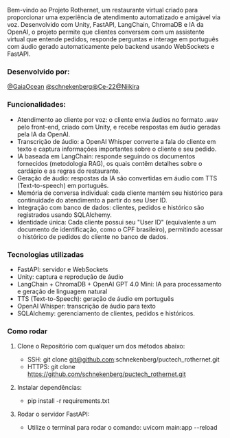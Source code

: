 Bem-vindo ao Projeto Rothernet, um restaurante virtual criado para proporcionar uma experiência de atendimento automatizado e amigável via voz. Desenvolvido com Unity, FastAPI, LangChain, ChromaDB e IA da OpenAI, o projeto permite que clientes conversem com um assistente virtual que entende pedidos, responde perguntas e interage em português com áudio gerado automaticamente pelo backend usando WebSockets e FastAPI.

### Desenvolvido por:

[@GaiaOcean](https://github.com/Gaiaocean) [@schnekenberg](https://github.com/schnekenberg)[@Ce-22](https://github.com/Ce-22)[@Niikira](https://github.com/Niikira) 



### Funcionalidades:

- Atendimento ao cliente por voz: o cliente envia áudios no formato .wav pelo front-end, criado com Unity, e recebe respostas em áudio geradas pela IA da OpenAI.
- Transcrição de áudio: a OpenAI Whisper converte a fala do cliente em texto e captura informações importantes sobre o cliente e seu pedido.
- IA baseada em LangChain: responde seguindo os documentos fornecidos (metodologia RAG), os quais contêm detalhes sobre o cardápio e as regras do restaurante.
- Geração de áudio: respostas da IA são convertidas em áudio com TTS (Text-to-speech) em português.
- Memória de conversa individual: cada cliente mantém seu histórico para continuidade do atendimento a partir do seu User ID.
- Integração com banco de dados: clientes, pedidos e histórico são registrados usando SQLAlchemy.
- Identidade única: Cada cliente possui seu "User ID" (equivalente a um documento de identificação, como o CPF brasileiro), permitindo acessar o histórico de pedidos do cliente no banco de dados.

### Tecnologias utilizadas

- FastAPI: servidor e WebSockets
- Unity: captura e reprodução de áudio
- LangChain + ChromaDB + OpenAI GPT 4.0 Mini: IA para processamento e geração de linguagem natural
- TTS (Text-to-Speech): geração de áudio em português
- OpenAI Whisper: transcrição de áudio para texto
- SQLAlchemy: gerenciamento de clientes, pedidos e históricos.

### Como rodar

1. Clone o Repositório com qualquer um dos métodos abaixo: 
   - SSH: git clone git@github.com:schnekenberg/puctech_rothernet.git
   - HTTPS: git clone https://github.com/schnekenberg/puctech_rothernet.git

2. Instalar dependências:
    - pip install -r requirements.txt

3. Rodar o servidor FastAPI:
    - Utilize o terminal para rodar o comando: uvicorn main:app --reload
